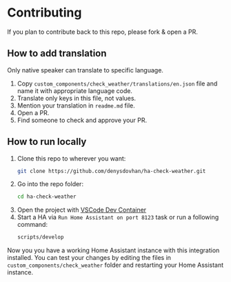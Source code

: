 # Contributing

If you plan to contribute back to this repo, please fork & open a PR.

## How to add translation

Only native speaker can translate to specific language.

1. Copy `custom_components/check_weather/translations/en.json` file and name it with appropriate language code.
1. Translate only keys in this file, not values.
1. Mention your translation in `readme.md` file.
1. Open a PR.
1. Find someone to check and approve your PR.

## How to run locally

1. Clone this repo to wherever you want:
   ```sh
   git clone https://github.com/denysdovhan/ha-check-weather.git
   ```
2. Go into the repo folder:
   ```sh
   cd ha-check-weather
   ```
3. Open the project with [VSCode Dev Container](https://code.visualstudio.com/docs/devcontainers/containers)
4. Start a HA via `Run Home Assistant on port 8123` task or run a following command:
   ```sh
   scripts/develop
   ```

Now you you have a working Home Assistant instance with this integration installed. You can test your changes by editing the files in `custom_components/check_weather` folder and restarting your Home Assistant instance.
